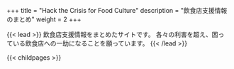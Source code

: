 +++
title = "Hack the Crisis for Food Culture"
description = "飲食店支援情報のまとめ"
weight = 2
+++

{{< lead >}}
飲食店支援情報をまとめたサイトです。
各々の利害を超え、困っている飲食店への一助になることを願っています。
{{< /lead >}}

{{< childpages >}}

